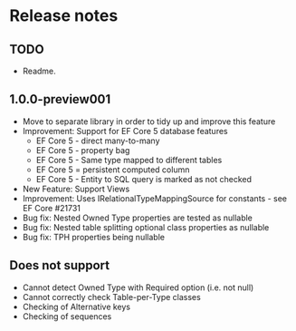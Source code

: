 # Release notes


## TODO

- Readme.


## 1.0.0-preview001

- Move to separate library in order to tidy up and improve this feature
- Improvement: Support for EF Core 5 database features
   - EF Core 5 - direct many-to-many
   - EF Core 5 - property bag
   - EF Core 5 - Same type mapped to different tables
   - EF Core 5 = persistent computed column
   - EF Core 5 - Entity to SQL query is marked as not checked
- New Feature: Support Views
- Improvement: Uses IRelationalTypeMappingSource for constants - see EF Core #21731
- Bug fix: Nested Owned Type properties are tested as nullable
- Bug fix: Nested table splitting optional class properties as nullable
- Bug fix: TPH properties being nullable


## Does not support

- Cannot detect Owned Type with Required option (i.e. not null)
- Cannot correctly check Table-per-Type classes
- Checking of Alternative keys
- Checking of sequences